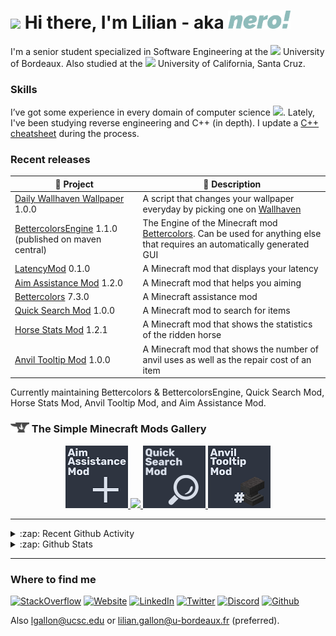 <h1> <img src="https://emojis.slackmojis.com/emojis/images/1531849430/4246/blob-sunglasses.gif?1531849430" width="30"/> Hi there, I'm Lilian - aka <img src="https://github.com/N3ROO/N3ROO/raw/master/nero_animated_small_transparent_crop.gif" width="100"/> </h1>

I'm a senior student specialized in Software Engineering at the <img src="https://image.flaticon.com/icons/svg/197/197560.svg" width="13"/> University of Bordeaux. Also studied at the <img src="https://image.flaticon.com/icons/svg/197/197484.svg" width="13"/> University of California, Santa Cruz.

<h3> Skills </h3>

I’ve got some experience in every domain of computer science <img src="https://media.giphy.com/media/WUlplcMpOCEmTGBtBW/giphy.gif" width="23">. Lately, I've been studying reverse engineering and C++ (in depth). I update a [C++ cheatsheet](https://github.com/N3ROO/Cheatsheets/blob/master/cpp.md) during the process.

<h3> Recent releases </h3>

| 🎁 Project | 📝 Description |
|----|----|
| [Daily Wallhaven Wallpaper](https://github.com/N3ROO/Daily-Wallhaven-Wallpaper) 1.0.0 | A script that changes your wallpaper everyday by picking one on [Wallhaven]([W](https://wallhaven.cc/)) |
| [BettercolorsEngine](https://github.com/N3ROO/BettercolorsEngine) 1.1.0 (published on maven central) | The Engine of the Minecraft mod [Bettercolors](https://github.com/N3ROO/Bettercolors). Can be used for anything else that requires an automatically generated GUI  |
| [LatencyMod](https://github.com/N3ROO/LatencyMod) 0.1.0 | A Minecraft mod that displays your latency |
| [Aim Assistance Mod](https://github.com/N3ROO/AimAssistanceMod) 1.2.0 | A Minecraft mod that helps you aiming |
| [Bettercolors](https://github.com/N3ROO/Bettercolors) 7.3.0 | A Minecraft assistance mod
| [Quick Search Mod](https://github.com/N3ROO/QuickSearchMod) 1.0.0 | A Minecraft mod to search for items
| [Horse Stats Mod](https://github.com/N3ROO/HorseStatsMod) 1.2.1 | A Minecraft mod that shows the statistics of the ridden horse
| [Anvil Tooltip Mod](https://github.com/N3ROO/AnvilTooltipMod) 1.0.0 | A Minecraft mod that shows the number of anvil uses as well as the repair cost of an item

Currently maintaining Bettercolors & BettercolorsEngine, Quick Search Mod, Horse Stats Mod, Anvil Tooltip Mod, and Aim Assistance Mod.

<h3> <img src="https://github.com/N3ROO/N3ROO/raw/master/curseforge_png.png" width="30"/> The Simple Minecraft Mods Gallery </h3>

<p style="text-align:center">
  <a href="https://www.curseforge.com/minecraft/mc-mods/aim-assistance"> <img src="https://github.com/N3ROO/AimAssistanceMod/raw/MC_1.16.3/.github/images/aimassistancemod.png"> </a>
  <a href="https://www.curseforge.com/minecraft/mc-mods/horse-statistics"> <img src="https://github.com/N3ROO/HorseStatsMod/raw/MC_1.16.3/.github/resources/horsestatsmod.png"> </a>
  <a href="https://www.curseforge.com/minecraft/mc-mods/quick-search"> <img src="https://github.com/N3ROO/QuickSearchMod/raw/MC_1.16.3/.github/resources/quicksearch.png"> </a>
  <a href="https://www.curseforge.com/minecraft/mc-mods/anvil-tooltip-mod"> <img src="https://github.com/N3ROO/AnvilTooltipMod/raw/MC_1.16.3/.github/resources/anviltooltipmod.png"> </a>
</p>

---

<details>
  <summary>:zap: Recent Github Activity</summary>

<!--START_SECTION:activity-->
1. ❗️ Opened issue [#12](https://github.com/N3ROO/M2-Workshops/issues/12) in [N3ROO/M2-Workshops](https://github.com/N3ROO/M2-Workshops)
2. ❗️ Opened issue [#11](https://github.com/N3ROO/M2-Workshops/issues/11) in [N3ROO/M2-Workshops](https://github.com/N3ROO/M2-Workshops)
3. ❗️ Opened issue [#10](https://github.com/N3ROO/M2-Workshops/issues/10) in [N3ROO/M2-Workshops](https://github.com/N3ROO/M2-Workshops)
4. ❗️ Opened issue [#9](https://github.com/N3ROO/M2-Workshops/issues/9) in [N3ROO/M2-Workshops](https://github.com/N3ROO/M2-Workshops)
5. ❗️ Opened issue [#8](https://github.com/N3ROO/M2-Workshops/issues/8) in [N3ROO/M2-Workshops](https://github.com/N3ROO/M2-Workshops)
<!--END_SECTION:activity-->

</details>

<details>
  <summary>:zap: Github Stats</summary>
<br>

![bio](https://github-readme-stats.vercel.app/api?username=N3ROO&show_icons=true&hide_title=true)

![lang](https://github-readme-stats.vercel.app/api/top-langs/?username=N3ROO&layout=compact&hide=jupyter%20notebook)

</details>

---


<h3> Where to find me </h3>

<p>
<a href="https://stackoverflow.com/users/8811838/nero?tab=profile" target="_blank"><img alt="StackOverflow" src="https://img.shields.io/badge/StackOverflow-%23F48024.svg?&style=for-the-badge&logo=StackOverflow&logoColor=white" /></a>
<a href="https://nero.dev" target="_blank"><img alt="Website" src="https://img.shields.io/badge/nero.dev-%234C566A.svg?&style=for-the-badge&logo=microsoft-edge&logoColor=white" /></a>
<a href="https://www.linkedin.com/in/lilian-gallon" target="_blank"><img alt="LinkedIn" src="https://img.shields.io/badge/linkedin-%230077B5.svg?&style=for-the-badge&logo=linkedin&logoColor=white" /></a>
<a href="https://twitter.com/LilianSurf" target="_blank"><img alt="Twitter" src="https://img.shields.io/badge/twitter-%231DA1F2.svg?&style=for-the-badge&logo=twitter&logoColor=white" /></a>
<a href="https://discordapp.com/users/76281566866706432" target="_blank"><img alt="Discord" src="https://img.shields.io/badge/discord-%237289DA.svg?&style=for-the-badge&logo=discord&logoColor=white" /></a>
<a href="https://github.com/N3ROO" target="_blank"><img alt="Github" src="https://img.shields.io/badge/GitHub-%2312100E.svg?&style=for-the-badge&logo=Github&logoColor=white" /></a>
</p>

Also lgallon@ucsc.edu or lilian.gallon@u-bordeaux.fr (preferred).
